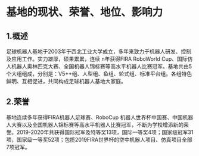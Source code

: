 # 基地的现状、荣誉、地位、影响力

## 1.概述

足球机器人基地于2003年于西北工业大学成立，多年来致力于机器人研发、控制及应用工作。实力雄厚，硕果累累，连续 n年获得FIRA RoboWorld Cup、国际仿人机器人奥林匹克大赛、全国机器人锦标赛等高水平机器人比赛冠军。基地共由5个大组组成，分别是：V5++组、人型组、鱼组、轮式组、标准平台组。各组特色鲜明、互相促进，共同构成足球机器人基地大家庭。

## 2.荣誉

基地连续多年获得FIRA机器人足球赛、RoboCup 机器人世界杯中国赛、中国机器人大赛以及全国机器人锦标赛等高水平机器人比赛冠军，不断为学校增添新的荣誉。2019-2020年共获得国际冠军及特等奖13项，国际一等奖4项；国家级冠军31项，国家级一等奖52项；包揽2019FIRA世界杯的空中机器人项目、仿真项目全部7项冠军。